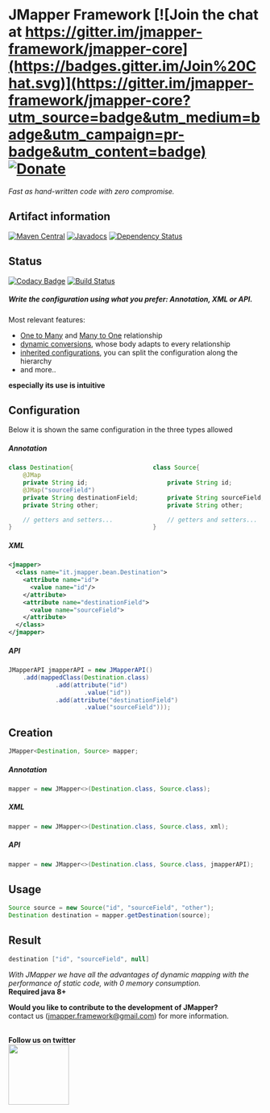 # JMapper Framework [![Join the chat at https://gitter.im/jmapper-framework/jmapper-core](https://badges.gitter.im/Join%20Chat.svg)](https://gitter.im/jmapper-framework/jmapper-core?utm_source=badge&utm_medium=badge&utm_campaign=pr-badge&utm_content=badge) [![Donate](https://img.shields.io/badge/Donate-PayPal-green.svg)](https://www.paypal.me/avurro) 

_Fast as hand-written code with zero compromise._

## Artifact information 
[![Maven Central](https://maven-badges.herokuapp.com/maven-central/com.googlecode.jmapper-framework/jmapper-core/badge.svg)](https://maven-badges.herokuapp.com/maven-central/com.googlecode.jmapper-framework/jmapper-core) [![Javadocs](http://www.javadoc.io/badge/com.googlecode.jmapper-framework/jmapper-core.svg)](http://www.javadoc.io/doc/com.googlecode.jmapper-framework/jmapper-core) [![Dependency Status](https://www.versioneye.com/user/projects/5539172d1d2989cb78000002/badge.svg?style=flat)](https://www.versioneye.com/user/projects/5539172d1d2989cb78000002)

## Status
[![Codacy Badge](https://api.codacy.com/project/badge/Grade/ab9b20d7580c4e5d852e6cbe1de509a2)](https://www.codacy.com/app/alessandro-vurro_2/jmapper-core?utm_source=github.com&amp;utm_medium=referral&amp;utm_content=jmapper-framework/jmapper-core&amp;utm_campaign=Badge_Grade) [![Build Status](https://travis-ci.org/jmapper-framework/jmapper-core.svg?branch=master)](https://travis-ci.org/jmapper-framework/jmapper-core)

##### Write the configuration using what you prefer: Annotation, XML or API.
Most relevant features:

  * [One to Many](https://github.com/jmapper-framework/jmapper-core/wiki/One-To-Many) and [Many to One](https://github.com/jmapper-framework/jmapper-core/wiki/Many-To-One) relationship
  * [dynamic conversions](https://github.com/jmapper-framework/jmapper-core/wiki/Conversion-examples), whose body adapts to every relationship
  * [inherited configurations](https://github.com/jmapper-framework/jmapper-core/wiki/Inheritance-examples), you can split the configuration along the hierarchy
  * and more..
   
  
**especially its use is intuitive**

## Configuration
Below it is shown the same configuration in the three types allowed
##### Annotation
```java
class Destination{                      class Source{
    @JMap
    private String id;                      private String id;
    @JMap("sourceField")                    
    private String destinationField;        private String sourceField;
    private String other;                   private String other;

    // getters and setters...               // getters and setters...
}                                       }
```
##### XML
```xml
<jmapper>
  <class name="it.jmapper.bean.Destination">
    <attribute name="id">
      <value name="id"/>
    </attribute>
    <attribute name="destinationField">
      <value name="sourceField">
    </attribute>
  </class>
</jmapper>
```
##### API
```java
JMapperAPI jmapperAPI = new JMapperAPI()
    .add(mappedClass(Destination.class)
             .add(attribute("id")
                     .value("id"))
             .add(attribute("destinationField")
                     .value("sourceField")));
```

## Creation
```java
JMapper<Destination, Source> mapper;
```
##### Annotation
```java
mapper = new JMapper<>(Destination.class, Source.class);
```
##### XML
```java
mapper = new JMapper<>(Destination.class, Source.class, xml);
```
##### API
```java
mapper = new JMapper<>(Destination.class, Source.class, jmapperAPI);
```
## Usage
```java
Source source = new Source("id", "sourceField", "other");
Destination destination = mapper.getDestination(source);
```
## Result
```java
destination ["id", "sourceField", null]
```
*With JMapper we have all the advantages of dynamic mapping with the performance of static code, with 0 memory consumption.*<br>
**Required java 8+**<br>

**Would you like to contribute to the development of JMapper?**<br> 
contact us (jmapper.framework@gmail.com) for more information.<br><br>

**Follow us on twitter**<br>
<a href="https://twitter.com/jmapper_av"><img src="http://www.teachthought.com/wp-content/uploads/2012/10/twitter-logo-break.png" width="120" height="120" /></a>


